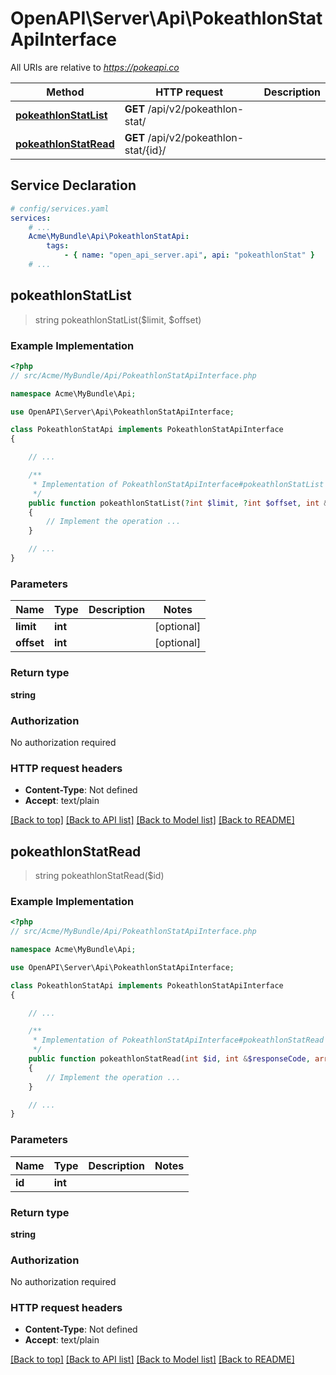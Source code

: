 # OpenAPI\Server\Api\PokeathlonStatApiInterface

All URIs are relative to *https://pokeapi.co*

Method | HTTP request | Description
------------- | ------------- | -------------
[**pokeathlonStatList**](PokeathlonStatApiInterface.md#pokeathlonStatList) | **GET** /api/v2/pokeathlon-stat/ | 
[**pokeathlonStatRead**](PokeathlonStatApiInterface.md#pokeathlonStatRead) | **GET** /api/v2/pokeathlon-stat/{id}/ | 


## Service Declaration
```yaml
# config/services.yaml
services:
    # ...
    Acme\MyBundle\Api\PokeathlonStatApi:
        tags:
            - { name: "open_api_server.api", api: "pokeathlonStat" }
    # ...
```

## **pokeathlonStatList**
> string pokeathlonStatList($limit, $offset)



### Example Implementation
```php
<?php
// src/Acme/MyBundle/Api/PokeathlonStatApiInterface.php

namespace Acme\MyBundle\Api;

use OpenAPI\Server\Api\PokeathlonStatApiInterface;

class PokeathlonStatApi implements PokeathlonStatApiInterface
{

    // ...

    /**
     * Implementation of PokeathlonStatApiInterface#pokeathlonStatList
     */
    public function pokeathlonStatList(?int $limit, ?int $offset, int &$responseCode, array &$responseHeaders): array|object|null
    {
        // Implement the operation ...
    }

    // ...
}
```

### Parameters

Name | Type | Description  | Notes
------------- | ------------- | ------------- | -------------
 **limit** | **int**|  | [optional]
 **offset** | **int**|  | [optional]

### Return type

**string**

### Authorization

No authorization required

### HTTP request headers

 - **Content-Type**: Not defined
 - **Accept**: text/plain

[[Back to top]](#) [[Back to API list]](../../README.md#documentation-for-api-endpoints) [[Back to Model list]](../../README.md#documentation-for-models) [[Back to README]](../../README.md)

## **pokeathlonStatRead**
> string pokeathlonStatRead($id)



### Example Implementation
```php
<?php
// src/Acme/MyBundle/Api/PokeathlonStatApiInterface.php

namespace Acme\MyBundle\Api;

use OpenAPI\Server\Api\PokeathlonStatApiInterface;

class PokeathlonStatApi implements PokeathlonStatApiInterface
{

    // ...

    /**
     * Implementation of PokeathlonStatApiInterface#pokeathlonStatRead
     */
    public function pokeathlonStatRead(int $id, int &$responseCode, array &$responseHeaders): array|object|null
    {
        // Implement the operation ...
    }

    // ...
}
```

### Parameters

Name | Type | Description  | Notes
------------- | ------------- | ------------- | -------------
 **id** | **int**|  |

### Return type

**string**

### Authorization

No authorization required

### HTTP request headers

 - **Content-Type**: Not defined
 - **Accept**: text/plain

[[Back to top]](#) [[Back to API list]](../../README.md#documentation-for-api-endpoints) [[Back to Model list]](../../README.md#documentation-for-models) [[Back to README]](../../README.md)

